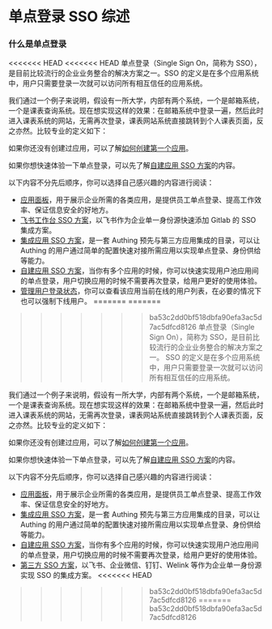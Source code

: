 # 单点登录 SSO 综述

<LastUpdated/>

### 什么是单点登录

<<<<<<< HEAD
<<<<<<< HEAD
单点登录（Single Sign On，简称为 SSO），是目前比较流行的企业业务整合的解决方案之一。SSO 的定义是在多个应用系统中，用户只需要登录一次就可以访问所有相互信任的应用系统。

我们通过一个例子来说明，假设有一所大学，内部有两个系统，一个是邮箱系统，一个是课表查询系统。现在想实现这样的效果：在邮箱系统中登录一遍，然后此时进入课表系统的网站，无需再次登录，课表网站系统直接跳转到个人课表页面，反之亦然。比较专业的定义如下：

如果你还没有创建过应用，可以了解[如何创建第一个应用](../../app/create-app.md)。

如果你想快速体验一下单点登录，可以先了解[自建应用 SSO 方案](../../app/sso.md)的内容。

以下内容不分先后顺序，你可以选择自己感兴趣的内容进行阅读：

- [应用面板](../../dashboard/README.md)，用于展示企业所需的各类应用，是提供员工单点登录、提高工作效率、保证信息安全的好地方。
- [飞书工作台 SSO 方案](../../lark-sso/README.md)，以飞书作为企业单一身份源快速添加 Gitlab 的 SSO 集成方案。
- [集成应用 SSO 方案](../../apn/README.md)，是一套 Authing 预先与第三方应用集成的目录，可以让 Authing 的用户通过简单的配置快速对接所需应用以实现单点登录、身份供给等能力。
- [自建应用 SSO 方案](../../app/sso.md)，当你有多个应用的时候，你可以快速实现用户池应用间的单点登录，用户切换应用的时候不需要再次登录，给用户更好的使用体验。
- [管理用户登录状态](../../app/session-management.md)，你可以查看该应用当前在线的用户列表，在必要的情况下也可以强制下线用户。
=======
=======
>>>>>>> ba53c2dd0bf518dbfa90efa3ac5d7ac5dfcd8126
单点登录（Single Sign On），简称为 SSO，是目前比较流行的企业业务整合的解决方案之一。 SSO 的定义是在多个应用系统中，用户只需要登录一次就可以访问所有相互信任的应用系统。

我们通过一个例子来说明，假设有一所大学，内部有两个系统，一个是邮箱系统，一个是课表查询系统。现在想实现这样的效果：在邮箱系统中登录一遍，然后此时进入课表系统的网站，无需再次登录，课表网站系统直接跳转到个人课表页面，反之亦然。比较专业的定义如下：

如果你还没有创建过应用，可以了解[如何创建第一个应用](/guides/app-new/create-app/create-app.md)。

如果你想快速体验一下单点登录，可以先了解[自建应用 SSO 方案](/guides/app-new/sso/create-app-sso.md)的内容。

以下内容不分先后顺序，你可以选择自己感兴趣的内容进行阅读：

- [应用面板](/guides/dashboard/README.md)，用于展示企业所需的各类应用，是提供员工单点登录、提高工作效率、保证信息安全的好地方。
- [集成应用 SSO 方案](/guides/apn/README.md)，是一套 Authing 预先与第三方应用集成的目录，可以让 Authing 的用户通过简单的配置快速对接所需应用以实现单点登录、身份供给等能力。
- [自建应用 SSO 方案](/guides/app-new/sso/create-app-sso.md)，当你有多个应用的时候，你可以快速实现用户池应用间的单点登录，用户切换应用的时候不需要再次登录，给用户更好的使用体验。
- [第三方 SSO 方案](/guides/app-new/sso/third-party-sso/README.md)，以飞书、企业微信、钉钉、Welink 等作为企业单一身份源实现 SSO 的集成方案。
<<<<<<< HEAD
>>>>>>> ba53c2dd0bf518dbfa90efa3ac5d7ac5dfcd8126
=======
>>>>>>> ba53c2dd0bf518dbfa90efa3ac5d7ac5dfcd8126
